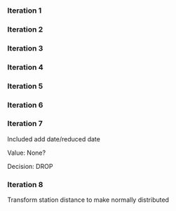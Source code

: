 ### Iteration 1


### Iteration 2

### Iteration 3

### Iteration 4

### Iteration 5

### Iteration 6

### Iteration 7

Included add date/reduced date

Value: None?

Decision: DROP


### Iteration 8

Transform station distance to make normally distributed


